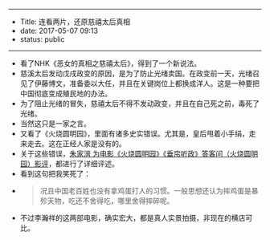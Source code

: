 - --
- Title: 连看两片，还原慈禧太后真相
- date: 2017-05-07 09:13
- status: public
- --
- 看了NHK《恶女的真相之慈禧太后》，得到了一个新说法。
- 慈溪太后发动戊戌政变的原因，是为了防止光绪卖国。在政变前一天，光绪召见了伊藤博文，准备委以大任，并且在关键岗位上都换成洋人。这是一种要把中国彻底变成殖民地的办法。
- 为了阻止光绪的冒失，慈禧太后不得不发动政变，并且在自己死之前，毒死了光绪。
- 当然这只是一家之言。
- 又看了《火烧圆明园》，里面有诸多史实错误。尤其是，皇后甩着小手绢，走来走去。这在正经人家是没有的。
- 关于这些错误，[朱家溍 为电影《火烧圆明园》《垂帘听政》答客问（火烧圆明园）影评](https://movie.douban.com/review/1576923/)，都进行了详细评述。
- 看到这句把我笑死了：
- > 况且中国老百姓也没有拿鸡蛋打人的习惯。一般思想还认为摔鸡蛋是暴殄天物，吃还不舍得吃，哪里舍得摔碎呢。
- 不过李瀚祥的这两部电影，确实宏大，都是真人实景拍摄，非现在的横店可比。
